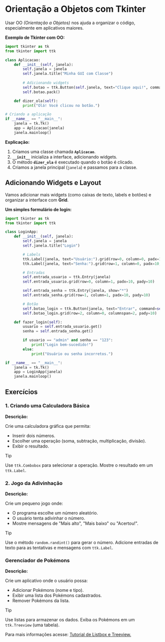 # Orientação a Objetos com Tkinter

Usar OO *(Orientação a Objetos)* nos ajuda a organizar o código, especialmente em aplicativos maiores.

**Exemplo de Tkinter com OO:**

```python
import tkinter as tk
from tkinter import ttk

class Aplicacao:
    def __init__(self, janela):
        self.janela = janela
        self.janela.title("Minha GUI com Classe")
        
        # Adicionando widgets
        self.botao = ttk.Button(self.janela, text="Clique aqui!", command=self.dizer_ola)
        self.botao.pack()

    def dizer_ola(self):
        print("Olá! Você clicou no botão.")

# Criando a aplicação
if __name__ == "__main__":
    janela = tk.Tk()
    app = Aplicacao(janela)
    janela.mainloop()
```

**Explicação:**

1. Criamos uma classe chamada **`Aplicacao`**.
2. **`__init__`** inicializa a interface, adicionando widgets.
3. O método **`dizer_ola`** é executado quando o botão é clicado.
4. Criamos a janela principal (`janela`) e passamos para a classe.

## Adicionando Widgets e Layout

Vamos adicionar mais widgets (como caixas de texto, labels e botões) e organizar a interface com **Grid**.

**Um simples formulário de login:**

```python
import tkinter as tk
from tkinter import ttk

class LoginApp:
    def __init__(self, janela):
        self.janela = janela
        self.janela.title("Login")

        # Labels
        ttk.Label(janela, text="Usuário:").grid(row=0, column=0, padx=10, pady=10)
        ttk.Label(janela, text="Senha:").grid(row=1, column=0, padx=10, pady=10)

        # Entradas
        self.entrada_usuario = ttk.Entry(janela)
        self.entrada_usuario.grid(row=0, column=1, padx=10, pady=10)

        self.entrada_senha = ttk.Entry(janela, show="*")
        self.entrada_senha.grid(row=1, column=1, padx=10, pady=10)

        # Botão
        self.botao_login = ttk.Button(janela, text="Entrar", command=self.fazer_login)
        self.botao_login.grid(row=2, column=0, columnspan=2, pady=10)

    def fazer_login(self):
        usuario = self.entrada_usuario.get()
        senha = self.entrada_senha.get()

        if usuario == "admin" and senha == "123":
            print("Login bem-sucedido!")
        else:
            print("Usuário ou senha incorretos.")

if __name__ == "__main__":
    janela = tk.Tk()
    app = LoginApp(janela)
    janela.mainloop()
```

## Exercícios

### **1. Criando uma Calculadora Básica**

**Descrição:**

Crie uma calculadora gráfica que permita:

- Inserir dois números.
- Escolher uma operação (soma, subtração, multiplicação, divisão).
- Exibir o resultado.

>[!TIP]
>
>Use <code>ttk.Combobox</code> para selecionar a operação.
>Mostre o resultado em um <code>ttk.Label</code>.

### **2. Jogo da Adivinhação**

**Descrição:**

Crie um pequeno jogo onde:

- O programa escolhe um número aleatório.
- O usuário tenta adivinhar o número.
- Mostre mensagens de "Mais alto", "Mais baixo" ou "Acertou!".

>[!TIP]
>
>Use o método <code>random.randint()</code> para gerar o número.
>Adicione entradas de texto para as tentativas e mensagens com <code>ttk.Label</code>.

### **Gerenciador de Pokémons**

**Descrição:**

Crie um aplicativo onde o usuário possa:

- Adicionar Pokémons (nome e tipo).
- Exibir uma lista dos Pokémons cadastrados.
- Remover Pokémons da lista.

>[!TIP]
>
>Use listas para armazenar os dados. Exiba os Pokémons em um <code>ttk.Treeview</code> (uma tabela).
>
>Para mais informações acesse: <a href="./Listbox e Treeview.md">Tutorial de Listbox e Treeview.</a>
